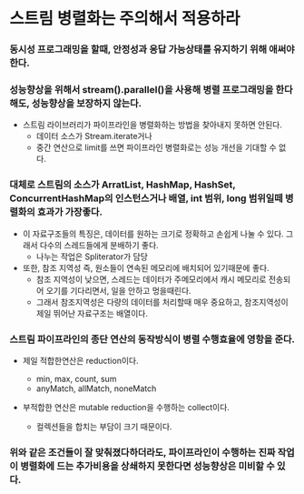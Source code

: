 # 스트림 병렬화는 주의해서 적용하라

### 동시성 프로그래밍을 할때, 안정성과 응답 가능상태를 유지하기 위해 애써야한다.

### 성능향상을 위해서 stream().parallel()을 사용해 병렬 프로그래밍을 한다해도, 성능향상을 보장하지 않는다.
+ 스트림 라이브러리가 파이프라인을 병렬화하는 방법을 찾아내지 못하면 안된다.
  + 데이터 소스가 Stream.iterate거나
  + 중간 연산으로 limit를 쓰면 파이프라인 병렬화로는 성능 개선을 기대할 수 없다.

### 대체로 스트림의 소스가 ArratList, HashMap, HashSet, ConcurrentHashMap의 인스턴스거나 배열, int 범위, long 범위일떼 병렬화의 효과가 가장좋다.
+ 이 자료구조들의 특징은, 데이터를 원하는 크기로 정확하고 손쉽게 나눌 수 있다. 그래서 다수의 스레드들에게 분배하기 좋다.
  + 나누는 작업은 Spliterator가 담당
+ 또한, 참조 지역성 즉, 원소들이 연속된 메모리에 배치되어 있기때문에 좋다.
  + 참조 지역성이 낮으면, 스레드는 데이터가 주메모리에서 캐시 메모리로 전송되어 오기를 기다리면서, 일을 안하고 멍을때린다.
  + 그래서 참조지역성은 다량의 데이터를 처리할때 매우 중요하고, 참조지역성이 제일 뛰어난 자료구조는 배열이다.

### 스트림 파이프라인의 종단 연산의 동작방식이 병렬 수행효율에 영항을 준다.
+ 제일 적합한연산은 reduction이다.
  + min, max, count, sum
  + anyMatch, allMatch, noneMatch

+ 부적합한 연산은 mutable reduction을 수행하는 collect이다.
  + 컬렉션들을 합치는 부담이 크기 때문이다.

### 위와 같은 조건들이 잘 맞춰졌다하더라도, 파이프라인이 수행하는 진짜 작업이 병렬화에 드는 추가비용을 상쇄하지 못한다면 성능향상은 미비할 수 있다.